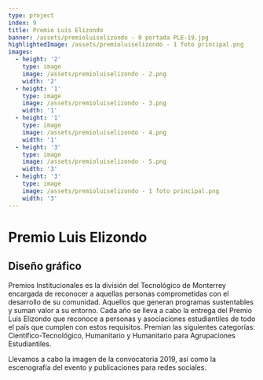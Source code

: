```yaml
---
type: project
index: 9
title: Premio Luis Elizondo
banner: /assets/premioluiselizondo - 0 portada PLE-19.jpg
highlightedImage: /assets/premioluiselizondo - 1 foto principal.png
images:
  - height: '2'
    type: image
    image: /assets/premioluiselizondo - 2.png
    width: '2'
  - height: '1'
    type: image
    image: /assets/premioluiselizondo - 3.png
    width: '1'
  - height: '1'
    type: image
    image: /assets/premioluiselizondo - 4.png
    width: '1'
  - height: '3'
    type: image
    image: /assets/premioluiselizondo - 5.png
    width: '3'
  - height: '3'
    type: image
    image: /assets/premioluiselizondo - 1 foto principal.png
    width: '3'
---
```

# Premio Luis Elizondo

## **Diseño gráfico**

Premios Institucionales es la división del Tecnológico de Monterrey encargada de reconocer a aquellas personas comprometidas con el desarrollo de su comunidad. Aquellos que generan programas sustentables y suman valor a su entorno. Cada año se lleva a cabo la entrega del Premio Luis Elizondo que reconoce a personas y asociaciones estudiantiles de todo el país que cumplen con estos requisitos. Premian las siguientes categorías: Científico-Tecnológico, Humanitario y Humanitario para Agrupaciones Estudiantiles.

Llevamos a cabo la imagen de la convocatoria 2019, así como la escenografía del evento y publicaciones para redes sociales.
